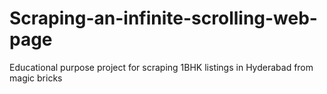 # Scraping-an-infinite-scrolling-web-page
Educational purpose project for scraping 1BHK listings in Hyderabad from magic bricks
